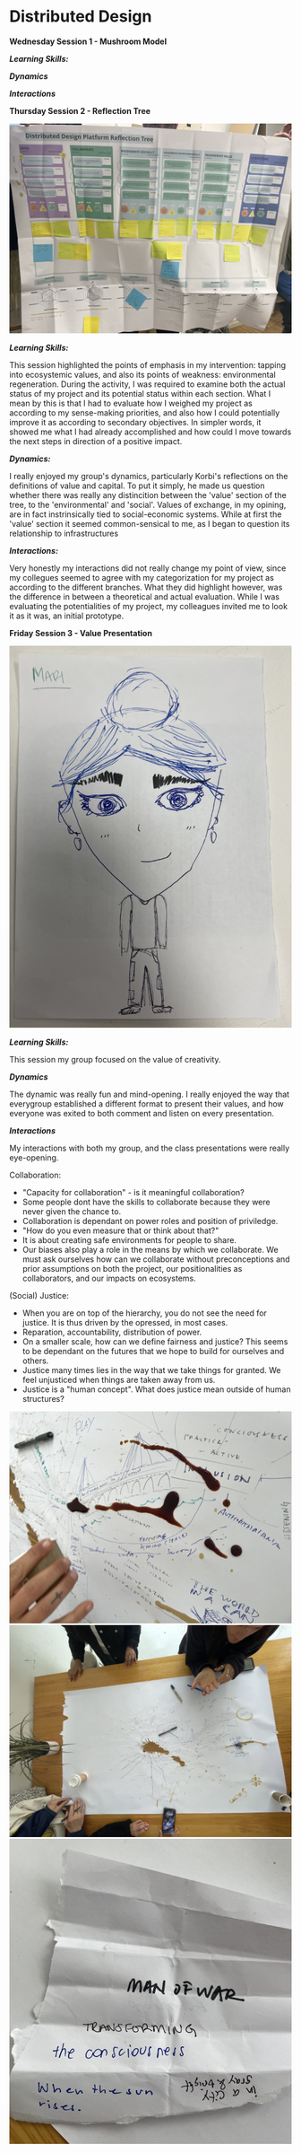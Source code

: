 # Distributed Design

**Wednesday Session 1 - Mushroom Model**

***Learning Skills:***

***Dynamics***

***Interactions***

**Thursday Session 2 - Reflection Tree**

![Reflection Tree](../images/ReflectionTree.jpg)

***Learning Skills:***

This session highlighted the points of emphasis in my intervention: tapping into ecosystemic values, and also its points of weakness: environmental regeneration. During the activity, I was required to examine both the actual status of my project and its potential status within each section. What I mean by this is that I had to evaluate how I weighed my project as according to my sense-making priorities, and also how I could potentially improve it as according to secondary objectives. In simpler words, it showed me what I had already accomplished and how could I move towards the next steps in direction of a positive impact.

***Dynamics:***

I really enjoyed my group's dynamics, particularly Korbi's reflections on the definitions of value and capital. To put it simply, he made us question whether there was really any distincition between the 'value' section of the tree, to the 'environmental' and 'social'. Values of exchange, in my opining, are in fact instrinsically tied to social-economic systems. While at first the 'value' section it seemed common-sensical to me, as I began to question its relationship to infrastructures

***Interactions:***

Very honestly my interactions did not really change my point of view, since my collegues seemed to agree with my categorization for my project as according to the different branches. What they did highlight however, was the difference in between a theoretical and actual evaluation. While I was evaluating the potentialities of my project, my colleagues invited me to look it as it was, an initial prototype. 

**Friday Session 3 - Value Presentation**

![Me](../images/DrawingMe.jpg)

***Learning Skills:***

This session my group focused on the value of creativity. 

***Dynamics***

The dynamic was really fun and mind-opening. I really enjoyed the way that everygroup established a different format to present their values, and how everyone was exited to both comment and listen on every presentation.

***Interactions***

My interactions with both my group, and the class presentations were really eye-opening.

Collaboration:
- "Capacity for collaboration" - is it meaningful collaboration?
- Some people dont have the skills to collaborate because they were never given the chance to.
- Collaboration is dependant on power roles and position of priviledge.
- "How do you even measure that or think about that?" 
- It is about creating safe environments for people to share.
- Our biases also play a role in the means by which we collaborate. We must ask ourselves how can we collaborate without preconceptions and prior assumptions on both the project, our positionalities as collaborators, and our impacts on ecosystems.

(Social) Justice:
- When you are on top of the hierarchy, you do not see the need for justice. It is thus driven by the opressed, in most cases.
- Reparation, accountability, distribution of power.
- On a smaller scale, how can we define fairness and justice? This seems to be dependant on the futures that we hope to build for ourselves and others.
- Justice many times lies in the way that we take things for granted. We feel unjusticed when things are taken away from us.
- Justice is a "human concept". What does justice mean outside of human structures?

![Poster](../images/PosterDD1.jpg)
![Poster](../images/DDPoster2.jpg)
![Poem](../images/ManofWar.jpg)
